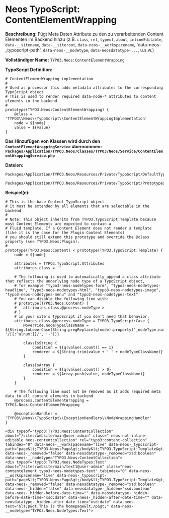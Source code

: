 # Neos TypoScript: ContentElementWrapping

**Beschreibung:** Fügt Meta Daten Attribute zu den zu verarbeitenden Content Elementen im Backend hinzu (z.B. `class`, `rel`, `typeof`, `about`, `inlineEditable`, `data-__sitename`, `data-__siteroot`, `data-neos-__workspacename`, 'data-neos-_typoscript-path', `data-neos-__nodetype`, `data-neosdatatype-...`, u.s.w.)

**Vollständiger Name:** `TYPO3.Neos:ContentElementWrapping`

**TypoScript Definition:** 
```
# ContentElementWrapping implementation
#
# Used as processor this adds metadata attributes to the corresponding TypoScript object
# This is used to render required data-node-* attributes to content elements in the backend
#
prototype(TYPO3.Neos:ContentElementWrapping) {
	@class = 'TYPO3\\Neos\\TypoScript\\ContentElementWrappingImplementation'
	node = ${node}
	value = ${value}
}
```

**Das Hinzufügen von Klassen wird durch den `ContentElementWrappingService` übernommen: `Packages/Application/TYPO3.Neos/Classes/TYPO3/Neos/Service/ContentElementWrappingService.php`**

**Dateien:**
```
Packages/Application/TYPO3.Neos/Resources/Private/TypoScript/DefaultTypoScript.ts2

Packages/Application/TYPO3.Neos/Resources/Private/TypoScript/Prototypes/ContentElementWrapping.ts2
```

**Beispiel(e):**

```
# This is the base Content TypoScript object
# It must be extended by all elements that are selectable in the backend
#
# Note: This object inherits from TYPO3.TypoScript:Template because most Content Elements are expected to contain a
# Fluid template. If a Content Element does not render a template (like it is the case for the Plugin Content Elements)
# you should still extend this prototype and override the @class property (see TYPO3.Neos:Plugin).
#
prototype(TYPO3.Neos:Content) < prototype(TYPO3.TypoScript:Template) {
	node = ${node}

	attributes = TYPO3.TypoScript:Attributes
	attributes.class = ''

	# The following is used to automatically append a class attribute that reflects the underlying node type of a TypoScript object,
	# for example "typo3-neos-nodetypes-form", "typo3-neos-nodetypes-headline", "typo3-neos-nodetypes-html", "typo3-neos-nodetypes-image", "typo3-neos-nodetypes-menu" and "typo3-neos-nodetypes-text"
	# You can disable the following line with:
	# prototype(TYPO3.Neos:Content) {
	#   attributes.class.@process.nodeType >
	# }
	# in your site's TypoScript if you don't need that behavior.
	attributes.class.@process.nodeType = TYPO3.TypoScript:Case {
		@override.nodeTypeClassName = ${String.toLowerCase(String.pregReplace(q(node).property('_nodeType.name'), '/[[:^alnum:]]/', '-'))}

		classIsString {
			condition = ${q(value).count() == 1}
			renderer = ${String.trim(value + ' ' + nodeTypeClassName)}
		}

		classIsArray {
			condition = ${q(value).count() > 0}
			renderer = ${Array.push(value, nodeTypeClassName)}
		}
	}

	# The following line must not be removed as it adds required meta data to all content elements in backend
	@process.contentElementWrapping = TYPO3.Neos:ContentElementWrapping

	@exceptionHandler = 'TYPO3\\Neos\\TypoScript\\ExceptionHandlers\\NodeWrappingHandler'
}
```

```
<div typeof="typo3:TYPO3.Neos:ContentCollection" about="/sites/website/main@user-admin" class=" neos-not-inline-editable neos-contentcollection" rel="typo3:content-collection" tabindex="0" data-neos-__workspacename="live" data-neos-_typoscript-path="page&lt;TYPO3.Neos:Page&gt;/body&lt;TYPO3.TypoScript:Template&gt;/content/main&lt;TYPO3.Neos:PrimaryContent&gt;/default&lt;TYPO3.TypoScript:Matcher&gt;/element&lt;TYPO3.Neos:ContentCollection&gt;" data-neos-_removed="false" data-neosdatatype-_removed="xsd:boolean" data-neos-__nodetype="TYPO3.Neos:ContentCollection">
<div typeof="typo3:TYPO3.Neos.NodeTypes:Text" about="/sites/website/main/text1@user-admin" class="neos-contentelement typo3-neos-nodetypes-text" tabindex="0" data-neos-__workspacename="live" data-neos-_typoscript-path="page&lt;TYPO3.Neos:Page&gt;/body&lt;TYPO3.TypoScript:Template&gt;/content/main&lt;TYPO3.Neos:PrimaryContent&gt;/default&lt;TYPO3.TypoScript:Matcher&gt;/element&lt;TYPO3.Neos:ContentCollection&gt;/itemRenderer&lt;TYPO3.Neos:ContentCase&gt;/default&lt;TYPO3.TypoScript:Matcher&gt;/element&lt;TYPO3.Neos.NodeTypes:Text&gt;" data-neos-_removed="false" data-neosdatatype-_removed="xsd:boolean" data-neos-_hidden="false" data-neosdatatype-_hidden="xsd:boolean" data-neos-_hidden-before-date-time="" data-neosdatatype-_hidden-before-date-time="xsd:date" data-neos-_hidden-after-date-time="" data-neosdatatype-_hidden-after-date-time="xsd:date" data-neos-text="&lt;p&gt;This is the homepage&lt;/p&gt;" data-neos-__nodetype="TYPO3.Neos.NodeTypes:Text">
```